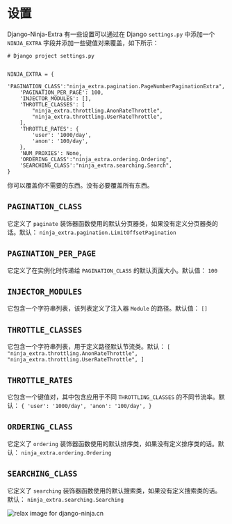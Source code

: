 **设置**
=======

  
Django-Ninja-Extra 有一些设置可以通过在 Django `settings.py` 中添加一个 `NINJA_EXTRA` 字段并添加一些键值对来覆盖，如下所示：

    # Django project settings.py
    
    
    NINJA_EXTRA = {
        'PAGINATION_CLASS':"ninja_extra.pagination.PageNumberPaginationExtra",
        'PAGINATION_PER_PAGE': 100,
        'INJECTOR_MODULES': [],
        'THROTTLE_CLASSES': [
            "ninja_extra.throttling.AnonRateThrottle",
            "ninja_extra.throttling.UserRateThrottle",
        ],
        'THROTTLE_RATES': {
            'user': '1000/day',
            'anon': '100/day',
        },
        'NUM_PROXIES': None,
        'ORDERING_CLASS':"ninja_extra.ordering.Ordering",
        'SEARCHING_CLASS':"ninja_extra.searching.Search",
    }
    

  
你可以覆盖你不需要的东西。没有必要覆盖所有东西。

`PAGINATION_CLASS`
------------------

  
它定义了 `paginate` 装饰器函数使用的默认分页器类，如果没有定义分页器类的话。默认： `ninja_extra.pagination.LimitOffsetPagination`

`PAGINATION_PER_PAGE`
---------------------

  
它定义了在实例化时传递给 `PAGINATION_CLASS` 的默认页面大小。默认值： `100`

`INJECTOR_MODULES`
------------------

  
它包含一个字符串列表，该列表定义了注入器 `Module` 的路径。默认值： `[]`

`THROTTLE_CLASSES`
------------------

  
它包含一个字符串列表，用于定义路径默认节流类。默认： `[ "ninja_extra.throttling.AnonRateThrottle", "ninja_extra.throttling.UserRateThrottle", ]`

`THROTTLE_RATES`
----------------

  
它包含一个键值对，其中包含应用于不同 `THROTTLING_CLASSES` 的不同节流率。默认： `{ 'user': '1000/day', 'anon': '100/day', }`

`ORDERING_CLASS`
----------------

  
它定义了 `ordering` 装饰器函数使用的默认排序类，如果没有定义排序类的话。默认： `ninja_extra.ordering.Ordering`

`SEARCHING_CLASS`
-----------------

  
它定义了 `searching` 装饰器函数使用的默认搜索类，如果没有定义搜索类的话。默认： `ninja_extra.searching.Searching`

<img style="object-fit: cover; object-position: 50% 50%;" alt="relax image for django-ninja.cn" loading="lazy" fetchpriority="auto" aria-hidden="true" draggable="false" src="https://picsum.photos/825/47.jpg">
